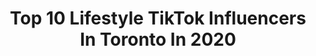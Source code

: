 ---
title: Top 10 Lifestyle TikTok Influencers In Toronto In 2020
description: >-
  Find top lifestyle TikTok influencers in Toronto in 2020. Most popular hashtags: #mothersday #happymothersday #momsoftiktok #victoriaday.
platform: TikTok
profiles:
  - username: "naomileanage"
    fullname: >-
      Naomi Leanage
    location: "Canada"
    followers: 143299
    engagement: 2855
    commentsToLikes: 0.016589
    id: ck806vbblmaom0j78ddv18enc
    verified: false
    hashtags: "#supportgroup, #movingout, #srilankan, #thailandtravel"
  - username: "constancelh"
    fullname: >-
      Connie Hackett
    location: "Canada"
    followers: 21645
    engagement: 1112
    commentsToLikes: 0.032570
    id: ck8kg1th3gm4t0j78gahhhu9b
    verified: false
    hashtags: "#disneyrides, #livingwall, #fairydoor, #ironing"
  - username: "menon_akhil"
    fullname: >-
      Akhil Menon
    location: "Canada"
    followers: 5148
    engagement: 889
    commentsToLikes: 0.032314
    id: ckajb438jly890i78q1p3pgef
    verified: false
    hashtags: "#music, #comedymalayalam, #learnontiktok, #greenvspurple"
  - username: "missrandhawa13"
    fullname: >-
      Miss Randhawa
    location: "Canada"
    followers: 25227
    engagement: 826
    commentsToLikes: 0.000000
    id: ck94l56t4xwt70j78fpxrgj1x
    verified: false
    hashtags: "#khalsa, #jazzyb, #sardarni, #fitness"
  - username: "thushanii"
    fullname: >-
      thush
    location: "Canada"
    followers: 67242
    engagement: 414
    commentsToLikes: 0.030741
    id: ckafttezg6zq70i78f21qwlnt
    verified: false
    hashtags: "#spacejam, #minitutorials, #toronto, #vacation"
  - username: "milenam12"
    fullname: >-
      Milena M
    location: "Canada"
    followers: 8482
    engagement: 415
    commentsToLikes: 0.019162
    id: ck920xfmjg13n0j78t581wtzz
    verified: false
    hashtags: "#foryou, #closetcleanout, #fashionhack, #heels"
  - username: "naomileanage"
    fullname: >-
      Naomi Leanage
    location: "Canada"
    followers: 143299
    engagement: 2855
    commentsToLikes: 0.016589
    id: ck806vbblmaom0j78ddv18enc
    verified: false
    hashtags: "#supportgroup, #movingout, #srilankan, #thailandtravel"
  - username: "mianalauren"
    fullname: >-
      Miana Lauren
    location: "Canada"
    followers: 316353
    engagement: 1731
    commentsToLikes: 0.028007
    id: ck7zoi1s5k8aq0j78tb5rxbgo
    verified: false
    hashtags: "#iconiclondon, #siblingcheck, #pranks, #lipkit"
  - username: "rockymountaindogca"
    fullname: >-
      Rocky Mountain Dog
    location: "Canada"
    followers: 8950
    engagement: 1780
    commentsToLikes: 0.022640
    id: ck8f5zori1g0s0j781803s1ug
    verified: false
    hashtags: "#sunrise, #fire, #canada, #kootenays"
  - username: "lexie.williamson"
    fullname: >-
      Lexie
    location: "Canada"
    followers: 5581
    engagement: 1391
    commentsToLikes: 0.032783
    id: ck9k4ye5oujte0j78qy7uith1
    verified: false
    hashtags: "#shecandoit, #party, #learnontiktok, #thrifted"
---